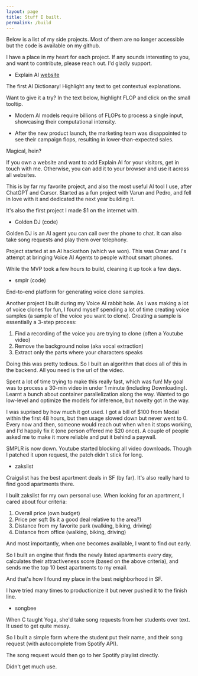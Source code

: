 ```yaml
---
layout: page
title: Stuff I built.
permalink: /build
---
```


Below is a list of my side projects. Most of them are no longer accessible but the code is available on my github. 

I have a place in my heart for each project. If any sounds interesting to you, and want to contribute, please reach out. I'd gladly support. 

- Explain AI [website](https://xplnai.com)

The first AI Dictionary! Highlight any text to get contextual explanations. 

Want to give it a try? In the text below, highlight FLOP and click on the small tooltip. 

- Modern AI models require billions of FLOPs to process a single input, showcasing their computational intensity.

- After the new product launch, the marketing team was disappointed to see their campaign flops, resulting in lower-than-expected sales.

Magical, hein? 

If you own a website and want to add Explain AI for your visitors, get in touch with me. Otherwise, you can add it to your browser and use it across all websites.

This is by far my favorite project, and also the most useful AI tool I use, after ChatGPT and Cursor. Started as a fun project with Varun and Pedro, and fell in love with it and dedicated the next year building it. 

It's also the first project I made $1 on the internet with. 

- Golden DJ (code)

Golden DJ is an AI agent you can call over the phone to chat. It can also take song requests and play them over telephony. 

Project started at an AI hackathon (which we won). This was Omar and I's attempt at bringing Voice AI Agents to people without smart phones. 

While the MVP took a few hours to build, cleaning it up took a few days. 

- smplr (code)

End-to-end platform for generating voice clone samples.

Another project I built during my Voice AI rabbit hole. As I was making a lot of voice clones for fun, I found myself spending a lot of time creating voice samples (a sample of the voice you want to clone). Creating a sample is essentially a 3-step process:
1. Find a recording of the voice you are trying to clone (often a Youtube video)
2. Remove the background noise (aka vocal extraction)
3. Extract only the parts where your characters speaks

Doing this was pretty tedious. So I built an algorithm that does all of this in the backend. All you need is the url of the video. 

Spent a lot of time trying to make this really fast, which was fun! My goal was to process a 30-min video in under 1 minute (including Downloading). Learnt a bunch about container parallelization along the way. Wanted to go low-level and optimize the models for inference, but novelty got in the way. 

I was suprised by how much it got used. I got a bill of $100 from Modal within the first 48 hours, but then usage slowed down but never went to 0. Every now and then, someone would reach out when when it stops working, and I'd happily fix it (one person offered me $20 once). A couple of people asked me to make it more reliable and put it behind a paywall. 

SMPLR is now down. Youtube started blocking all video downloads. Though I patched it upon request, the patch didn't stick for long.

- zakslist

Craigslist has the best apartment deals in SF (by far). It's also really hard to find good apartments there. 

I built zakslist for my own personal use. When looking for an apartment, I cared about four criteria: 
1. Overall price (own budget)
2. Price per sqft (Is it a good deal relative to the area?)
3. Distance from my favorite park (walking, biking, driving)
4. Distance from office (walking, biking, driving)

And most importantly, when one becomes available, I want to find out early. 

So I built an engine that finds the newly listed apartments every day, calculates their attractiveness score (based on the above criteria), and sends me the top 10 best apartments to my email. 

And that's how I found my place in the best neighborhood in SF.

I have tried many times to productionize it but never pushed it to the finish line.

- songbee

When C taught Yoga, she'd take song requests from her students over text. It used to get quite messy. 

So I built a simple form where the student put their name, and their song request (with autocomplete from Spotify API).

The song request would then go to her Spotify playlist directly. 

Didn't get much use. 

